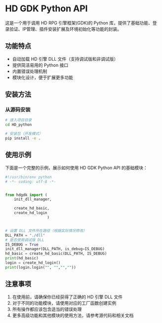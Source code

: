 # HD GDK Python API

这是一个用于调用 HD RPG 引擎框架(GDK)的 Python 库，提供了基础功能、登录验证、IP管理、插件安装扩展及环境初始化等功能的封装。

## 功能特点

- 自动加载 HD 引擎 DLL 文件（支持调试版和非调试版）
- 提供简洁易用的 Python 接口
- 内置错误处理机制
- 模块化设计，便于扩展更多功能

## 安装方法

### 从源码安装

```bash
# 进入项目目录
cd HD_python

# 安装包（开发模式）
pip install -e .
```

## 使用示例

下面是一个完整的示例，展示如何使用 HD GDK Python API 的基础模块：

```python
#!/usr/bin/env python
# -*- coding: utf-8 -*-


from hdgdk import (
    init_dll_manager,

    create_hd_basic,
    create_hd_login
                   )


# 设置 DLL 文件所在路径（根据实际情况修改）
DLL_PATH = "./dll"
# 是否使用调试版 DLL
IS_DEBUG = True
init_dll_manager(DLL_PATH, is_debug=IS_DEBUG)
hd_basic = create_hd_basic(DLL_PATH, IS_DEBUG)
print(hd_basic)
login = create_hd_login()
print(login.login("", "","",""))
```

## 注意事项

1. 在使用前，请确保你已经获得了正确的 HD 引擎 DLL 文件
2. 对于不同的功能模块，请使用对应的工厂函数创建实例
3. 所有操作都应该包含适当的错误处理
4. 更多高级功能和其他模块的使用方法，请参考源代码和相关文档